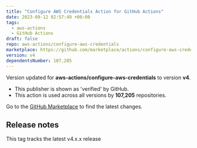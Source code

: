 ```yaml
---
title: "Configure AWS Credentials Action for GitHub Actions"
date: 2023-09-12 02:57:49 +00:00
tags:
  - aws-actions
  - GitHub Actions
draft: false
repo: aws-actions/configure-aws-credentials
marketplace: https://github.com/marketplace/actions/configure-aws-credentials-action-for-github-actions
version: v4
dependentsNumber: 107,205
---
```



Version updated for **aws-actions/configure-aws-credentials** to version **v4**.
- This publisher is shown as 'verified' by GitHub.
- This action is used across all versions by **107,205** repositories.

Go to the [GitHub Marketplace](https://github.com/marketplace/actions/configure-aws-credentials-action-for-github-actions) to find the latest changes.

## Release notes

This tag tracks the latest v4.x.x release
